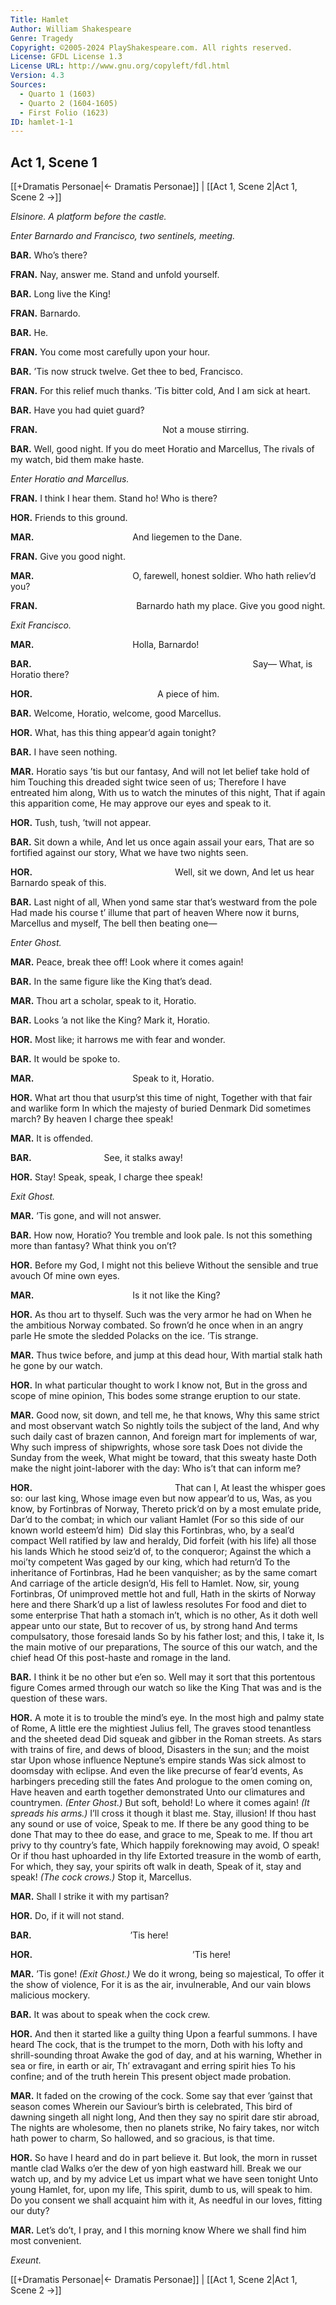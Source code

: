 ```yaml
---
Title: Hamlet
Author: William Shakespeare
Genre: Tragedy
Copyright: ©2005-2024 PlayShakespeare.com. All rights reserved.
License: GFDL License 1.3
License URL: http://www.gnu.org/copyleft/fdl.html
Version: 4.3
Sources:
  - Quarto 1 (1603)
  - Quarto 2 (1604-1605)
  - First Folio (1623)
ID: hamlet-1-1
---
```


## Act 1, Scene 1
[[+Dramatis Personae|← Dramatis Personae]] | [[Act 1, Scene 2|Act 1, Scene 2 →]]

*Elsinore. A platform before the castle.*

*Enter Barnardo and Francisco, two sentinels, meeting.*

**BAR.**
Who’s there?

**FRAN.**
Nay, answer me. Stand and unfold yourself.

**BAR.**
Long live the King!

**FRAN.**
Barnardo.

**BAR.**
He.

**FRAN.**
You come most carefully upon your hour.

**BAR.**
’Tis now struck twelve. Get thee to bed, Francisco.

**FRAN.**
For this relief much thanks. ’Tis bitter cold,
And I am sick at heart.

**BAR.**
Have you had quiet guard?

**FRAN.**
              Not a mouse stirring.

**BAR.**
Well, good night.
If you do meet Horatio and Marcellus,
The rivals of my watch, bid them make haste.

*Enter Horatio and Marcellus.*

**FRAN.**
I think I hear them. Stand ho! Who is there?

**HOR.**
Friends to this ground.

**MAR.**
           And liegemen to the Dane.

**FRAN.**
Give you good night.

**MAR.**
           O, farewell, honest soldier.
Who hath reliev’d you?

**FRAN.**
           Barnardo hath my place.
Give you good night.

*Exit Francisco.*

**MAR.**
           Holla, Barnardo!

**BAR.**
                         Say⁠—
What, is Horatio there?

**HOR.**
              A piece of him.

**BAR.**
Welcome, Horatio, welcome, good Marcellus.

**HOR.**
What, has this thing appear’d again tonight?

**BAR.**
I have seen nothing.

**MAR.**
Horatio says ’tis but our fantasy,
And will not let belief take hold of him
Touching this dreaded sight twice seen of us;
Therefore I have entreated him along,
With us to watch the minutes of this night,
That if again this apparition come,
He may approve our eyes and speak to it.

**HOR.**
Tush, tush, ’twill not appear.

**BAR.**
Sit down a while,
And let us once again assail your ears,
That are so fortified against our story,
What we have two nights seen.

**HOR.**
                Well, sit we down,
And let us hear Barnardo speak of this.

**BAR.**
Last night of all,
When yond same star that’s westward from the pole
Had made his course t’ illume that part of heaven
Where now it burns, Marcellus and myself,
The bell then beating one⁠—

*Enter Ghost.*

**MAR.**
Peace, break thee off! Look where it comes again!

**BAR.**
In the same figure like the King that’s dead.

**MAR.**
Thou art a scholar, speak to it, Horatio.

**BAR.**
Looks ’a not like the King? Mark it, Horatio.

**HOR.**
Most like; it harrows me with fear and wonder.

**BAR.**
It would be spoke to.

**MAR.**
           Speak to it, Horatio.

**HOR.**
What art thou that usurp’st this time of night,
Together with that fair and warlike form
In which the majesty of buried Denmark
Did sometimes march? By heaven I charge thee speak!

**MAR.**
It is offended.

**BAR.**
        See, it stalks away!

**HOR.**
Stay! Speak, speak, I charge thee speak!

*Exit Ghost.*

**MAR.**
’Tis gone, and will not answer.

**BAR.**
How now, Horatio? You tremble and look pale.
Is not this something more than fantasy?
What think you on’t?

**HOR.**
Before my God, I might not this believe
Without the sensible and true avouch
Of mine own eyes.

**MAR.**
           Is it not like the King?

**HOR.**
As thou art to thyself.
Such was the very armor he had on
When he the ambitious Norway combated.
So frown’d he once when in an angry parle
He smote the sledded Polacks on the ice.
’Tis strange.

**MAR.**
Thus twice before, and jump at this dead hour,
With martial stalk hath he gone by our watch.

**HOR.**
In what particular thought to work I know not,
But in the gross and scope of mine opinion,
This bodes some strange eruption to our state.

**MAR.**
Good now, sit down, and tell me, he that knows,
Why this same strict and most observant watch
So nightly toils the subject of the land,
And why such daily cast of brazen cannon,
And foreign mart for implements of war,
Why such impress of shipwrights, whose sore task
Does not divide the Sunday from the week,
What might be toward, that this sweaty haste
Doth make the night joint-laborer with the day:
Who is’t that can inform me?

**HOR.**
                That can I,
At least the whisper goes so: our last king,
Whose image even but now appear’d to us,
Was, as you know, by Fortinbras of Norway,
Thereto prick’d on by a most emulate pride,
Dar’d to the combat; in which our valiant Hamlet
(For so this side of our known world esteem’d him) 
Did slay this Fortinbras, who, by a seal’d compact
Well ratified by law and heraldy,
Did forfeit (with his life) all those his lands
Which he stood seiz’d of, to the conqueror;
Against the which a moi’ty competent
Was gaged by our king, which had return’d
To the inheritance of Fortinbras,
Had he been vanquisher; as by the same comart
And carriage of the article design’d,
His fell to Hamlet. Now, sir, young Fortinbras,
Of unimproved mettle hot and full,
Hath in the skirts of Norway here and there
Shark’d up a list of lawless resolutes
For food and diet to some enterprise
That hath a stomach in’t, which is no other,
As it doth well appear unto our state,
But to recover of us, by strong hand
And terms compulsatory, those foresaid lands
So by his father lost; and this, I take it,
Is the main motive of our preparations,
The source of this our watch, and the chief head
Of this post-haste and romage in the land.

**BAR.**
I think it be no other but e’en so.
Well may it sort that this portentous figure
Comes armed through our watch so like the King
That was and is the question of these wars.

**HOR.**
A mote it is to trouble the mind’s eye.
In the most high and palmy state of Rome,
A little ere the mightiest Julius fell,
The graves stood tenantless and the sheeted dead
Did squeak and gibber in the Roman streets.
As stars with trains of fire, and dews of blood,
Disasters in the sun; and the moist star
Upon whose influence Neptune’s empire stands
Was sick almost to doomsday with eclipse.
And even the like precurse of fear’d events,
As harbingers preceding still the fates
And prologue to the omen coming on,
Have heaven and earth together demonstrated
Unto our climatures and countrymen.
*(Enter Ghost.)*
But soft, behold! Lo where it comes again!
*(It spreads his arms.)*
I’ll cross it though it blast me. Stay, illusion!
If thou hast any sound or use of voice,
Speak to me.
If there be any good thing to be done
That may to thee do ease, and grace to me,
Speak to me.
If thou art privy to thy country’s fate,
Which happily foreknowing may avoid,
O speak!
Or if thou hast uphoarded in thy life
Extorted treasure in the womb of earth,
For which, they say, your spirits oft walk in death,
Speak of it, stay and speak!
*(The cock crows.)*
Stop it, Marcellus.

**MAR.**
Shall I strike it with my partisan?

**HOR.**
Do, if it will not stand.

**BAR.**
           ’Tis here!

**HOR.**
                  ’Tis here!

**MAR.**
’Tis gone!
*(Exit Ghost.)*
We do it wrong, being so majestical,
To offer it the show of violence,
For it is as the air, invulnerable,
And our vain blows malicious mockery.

**BAR.**
It was about to speak when the cock crew.

**HOR.**
And then it started like a guilty thing
Upon a fearful summons. I have heard
The cock, that is the trumpet to the morn,
Doth with his lofty and shrill-sounding throat
Awake the god of day, and at his warning,
Whether in sea or fire, in earth or air,
Th’ extravagant and erring spirit hies
To his confine; and of the truth herein
This present object made probation.

**MAR.**
It faded on the crowing of the cock.
Some say that ever ’gainst that season comes
Wherein our Saviour’s birth is celebrated,
This bird of dawning singeth all night long,
And then they say no spirit dare stir abroad,
The nights are wholesome, then no planets strike,
No fairy takes, nor witch hath power to charm,
So hallowed, and so gracious, is that time.

**HOR.**
So have I heard and do in part believe it.
But look, the morn in russet mantle clad
Walks o’er the dew of yon high eastward hill.
Break we our watch up, and by my advice
Let us impart what we have seen tonight
Unto young Hamlet, for, upon my life,
This spirit, dumb to us, will speak to him.
Do you consent we shall acquaint him with it,
As needful in our loves, fitting our duty?

**MAR.**
Let’s do’t, I pray, and I this morning know
Where we shall find him most convenient.

*Exeunt.*

[[+Dramatis Personae|← Dramatis Personae]] | [[Act 1, Scene 2|Act 1, Scene 2 →]]
